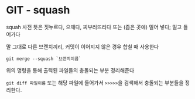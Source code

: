 # GIT - squash

squah 사전 뜻은 짓누르다, 으깨다, 찌부러뜨리다 또는 (좁은 곳에) 밀어 넣다; 밀고 들어가다

말 그대로 다른 브랜치끼리, 커밋이 이어지지 않은 경우 합칠 때 사용한다

```shell
git merge --squash `브랜치이름`
```

위의 명령을 통해 출력된 파일들의 충돌되는 부분 정리해준다

`git diff 파일이름` 또는 해당 파일에 들어가서 `>>>>>`을 검색해서 충돌되는 부분들을 정리한다.